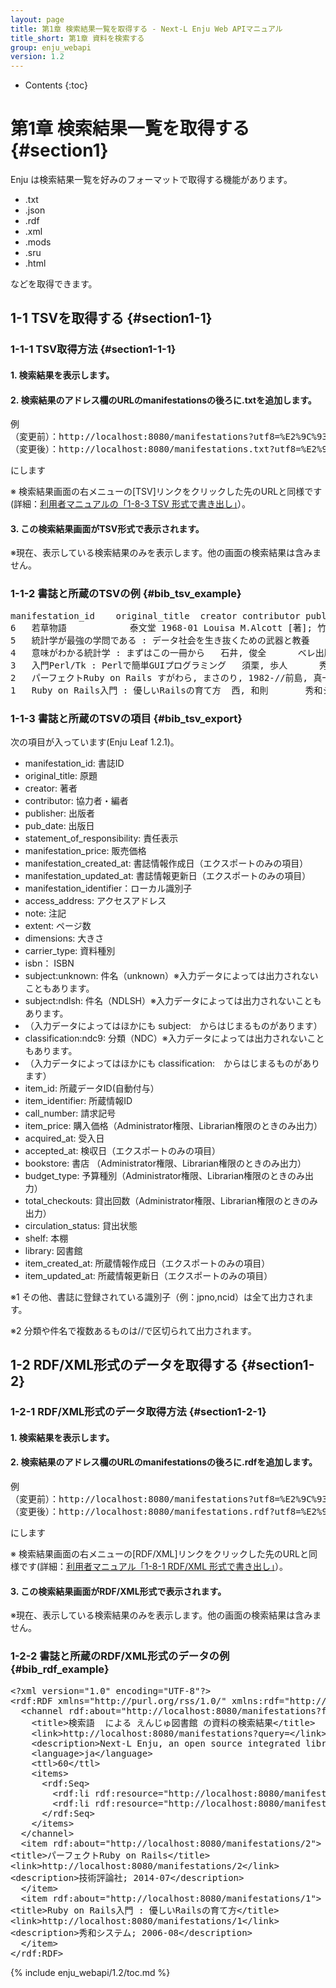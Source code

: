 ```yaml
---
layout: page
title: 第1章 検索結果一覧を取得する - Next-L Enju Web APIマニュアル
title_short: 第1章 資料を検索する
group: enju_webapi
version: 1.2
---
```


* Contents
{:toc}

第1章 検索結果一覧を取得する {#section1}
================================

Enju は検索結果一覧を好みのフォーマットで取得する機能があります。

* .txt
* .json
* .rdf
* .xml
* .mods
* .sru
* .html

などを取得できます。

1-1 TSVを取得する {#section1-1}
------------------------------------

### 1-1-1 TSV取得方法 {#section1-1-1} 

#### 1. 検索結果を表示します。

#### 2. 検索結果のアドレス欄のURLのmanifestationsの後ろに.txtを追加します。

<pre>
例
（変更前）：http://localhost:8080/manifestations?utf8=%E2%9C%93&query=&commit=%E6%A4%9C%E7%B4%A2
（変更後）：http://localhost:8080/manifestations.txt?utf8=%E2%9C%93&query=&commit=%E6%A4%9C%E7%B4%A2
</pre>

にします

※ 検索結果画面の右メニューの[TSV]リンクをクリックした先のURLと同様です(詳細：[利用者マニュアルの「1-8-3 TSV 形式で書き出し」](enju_user_1.html#section1-8-3)）。

#### 3. この検索結果画面がTSV形式で表示されます。 

※現在、表示している検索結果のみを表示します。他の画面の検索結果は含みません。

### 1-1-2 書誌と所蔵のTSVの例 {#bib_tsv_example}

<pre>
manifestation_id	original_title	creator	contributor	publisher	pub_date	statement_of_responsibility	manifestation_price	manifestation_created_at	manifestation_updated_at	manifestation_identifier	access_address	note	extent	dimensions	carrier_type	isbn	issn	jpno	doi	iss_itemno	lccn	subject:unknown	subject:ndlsh	subject:bsh	subject:lcsh	classification:ndc9	classification:ddc	classification:ndc8	item_id	item_identifier	call_number	item_price	acquired_at	accepted_at	bookstore	budget_type	total_checkouts	circulation_status	shelf	library	item_created_at	item_updated_at
6	若草物語			泰文堂	1968-01	Louisa M.Alcott [著]; 竹中治郎, 山内信一 編註		2017-06-08 00:59:23 +0900	2017-06-09 00:34:36 +0900	http://iss.ndl.go.jp/books/R100000002-I000007433224-00			76p	19cm	volume			20629295		R100000002-I000007433224-00									4	200001							0	Available On Shelf	second_shelf	kasuga	2017-06-09 00:34:36 +0900	2017-06-09 00:34:36 +0900
5	統計学が最強の学問である : データ社会を生き抜くための武器と教養	西内, 啓		ダイヤモンド社	2013-01	西内啓 著	1600	2017-06-08 00:31:12 +0900	2017-06-09 00:35:25 +0900	http://iss.ndl.go.jp/books/R100000002-I024193446-00			304p	19cm	volume	9784478022214		22200126		R100000002-I024193446-00		""	統計学	""	""	350.1	""	""	5	200002	350|ニ						0	Available On Shelf	second_shelf	kasuga	2017-06-09 00:35:24 +0900	2017-06-09 00:35:24 +0900
4	意味がわかる統計学 : まずはこの一冊から	石井, 俊全		ベレ出版	2012-01	石井俊全 著	2000	2017-06-08 00:28:57 +0900	2017-06-08 00:44:56 +0900	http://iss.ndl.go.jp/books/R100000002-I023326078-00	""	""	335p	21cm	volume	9784860643041		22040952		R100000002-I023326078-00		""	数理統計学	""	""	417	""	""	3	3904001	417|イ						0	Available On Shelf	first_shelf	kasuga	2017-06-08 00:30:30 +0900	2017-06-08 00:30:30 +0900
3	入門Perl/Tk : Perlで簡単GUIプログラミング	須栗, 歩人		秀和システム	2000-01	須栗歩人 著		2017-06-07 23:55:28 +0900	2017-06-07 23:55:29 +0900		""	""	367p	21cm	volume	9784879669438										007.64	""	""
2	パーフェクトRuby on Rails	すがわら, まさのり, 1982-//前島, 真一//近藤, 宇智朗		技術評論社	2014-07	すがわらまさのり, 前島真一, 近藤宇智朗, 橋立友宏 著	2880	2017-06-07 19:15:35 +0900	2017-06-07 22:05:55 +0900	http://iss.ndl.go.jp/books/R100000002-I025470389-00			431p	23cm	volume	9784774165165		22426486		R100000002-I025470389-00		""	ウェブアプリケーション	""	""	547.483	""	""	2	001002	547|ス						1	On Loan	first_shelf	kasuga	2017-06-07 21:52:07 +0900	2017-06-07 22:05:55 +0900
1	Ruby on Rails入門 : 優しいRailsの育て方	西, 和則		秀和システム	2006-08	西和則 著	2800	2017-06-07 19:15:01 +0900	2017-06-07 21:51:22 +0900	http://iss.ndl.go.jp/books/R100000002-I000008267499-00			389p	24cm	volume	9784798013954		21090381		R100000002-I000008267499-00		""	インターネット//プログラミング (コンピュータ)	""	""	547.483	""	""	1	001001	547|ニ						1	On Loan	first_shelf	kasuga	2017-06-07 19:55:37 +0900	2017-06-07 21:51:22 +0900
</pre>

### 1-1-3 書誌と所蔵のTSVの項目 {#bib_tsv_export}

次の項目が入っています(Enju Leaf 1.2.1)。

<!-- 全件エクスポート（Librarian権限以上のみ）、
検索結果一覧エクスポート、検索結果詳細エクスポートの出力項目は
1.2.0ではところ共通です。 
-->

* manifestation_id: 書誌ID
* original_title: 原題
* creator: 著者
* contributor: 協力者・編者
* publisher: 出版者
* pub_date: 出版日
* statement_of_responsibility: 責任表示
* manifestation_price: 販売価格
* manifestation_created_at: 書誌情報作成日（エクスポートのみの項目）
* manifestation_updated_at: 書誌情報更新日（エクスポートのみの項目）
* manifestation_identifier：ローカル識別子
* access_address: アクセスアドレス
* note: 注記
* extent: ページ数
* dimensions: 大きさ
* carrier_type: 資料種別
* isbn： ISBN
* subject:unknown: 件名（unknown）※入力データによっては出力されないこともあります。
* subject:ndlsh: 件名（NDLSH）※入力データによっては出力されないこともあります。
* （入力データによってはほかにも subject:　からはじまるものがあります）
* classification:ndc9: 分類（NDC）※入力データによっては出力されないこともあります。
* （入力データによってはほかにも classification:　からはじまるものがあります）
* item_id: 所蔵データID(自動付与）
* item_identifier: 所蔵情報ID
* call_number: 請求記号
* item_price: 購入価格（Administrator権限、Librarian権限のときのみ出力）
* acquired_at: 受入日
* accepted_at: 検収日（エクスポートのみの項目）
* bookstore: 書店 （Administrator権限、Librarian権限のときのみ出力）
* budget_type: 予算種別（Administrator権限、Librarian権限のときのみ出力）
* total_checkouts: 貸出回数（Administrator権限、Librarian権限のときのみ出力）
* circulation_status: 貸出状態
* shelf: 本棚
* library: 図書館
* item_created_at: 所蔵情報作成日（エクスポートのみの項目）
* item_updated_at: 所蔵情報更新日（エクスポートのみの項目）

※1 その他、書誌に登録されている識別子（例：jpno,ncid）は全て出力されます。

※2 分類や件名で複数あるものは//で区切られて出力されます。

1-2 RDF/XML形式のデータを取得する {#section1-2}
------------------------------------

### 1-2-1 RDF/XML形式のデータ取得方法 {#section1-2-1} 

#### 1. 検索結果を表示します。

#### 2. 検索結果のアドレス欄のURLのmanifestationsの後ろに.rdfを追加します。

<pre>
例
（変更前）：http://localhost:8080/manifestations?utf8=%E2%9C%93&query=&commit=%E6%A4%9C%E7%B4%A2
（変更後）：http://localhost:8080/manifestations.rdf?utf8=%E2%9C%93&query=&commit=%E6%A4%9C%E7%B4%A2
</pre>

にします

※ 検索結果画面の右メニューの[RDF/XML]リンクをクリックした先のURLと同様です(詳細：[利用者マニュアル「1-8-1 RDF/XML 形式で書き出し」](enju_user_1.html#section1-8-1)）。

#### 3. この検索結果画面がRDF/XML形式で表示されます。 

※現在、表示している検索結果のみを表示します。他の画面の検索結果は含みません。

### 1-2-2 書誌と所蔵のRDF/XML形式のデータの例 {#bib_rdf_example}

<pre>
&lt;?xml version="1.0" encoding="UTF-8"?&gt;
&lt;rdf:RDF xmlns="http://purl.org/rss/1.0/" xmlns:rdf="http://www.w3.org/1999/02/22-rdf-syntax-ns#" xmlns:dc="http://purl.org/dc/elements/1.1/" xmlns:dcterms="http://purl.org/dc/terms/" xmlns:dcndl="http://ndl.go.jp/dcndl/terms/" xmlns:foaf="http://xmlns.com/foaf/0.1/" xmlns:prism="http://prismstandard.org/namespaces/basic/2.0/" xmlns:rdfs="http://www.w3.org/2000/01/rdf-schema#"&gt;
  &lt;channel rdf:about="http://localhost:8080/manifestations?format=rdf&amp;only_path=true&amp;query="&gt;
    &lt;title&gt;検索語  による えんじゅ図書館 の資料の検索結果&lt;/title&gt;
    &lt;link&gt;http://localhost:8080/manifestations?query=&lt;/link&gt;
    &lt;description&gt;Next-L Enju, an open source integrated library system developed by Project Next-L&lt;/description&gt;
    &lt;language&gt;ja&lt;/language&gt;
    &lt;ttl&gt;60&lt;/ttl&gt;
    &lt;items&gt;
      &lt;rdf:Seq&gt;
        &lt;rdf:li rdf:resource="http://localhost:8080/manifestations/2"/&gt;
        &lt;rdf:li rdf:resource="http://localhost:8080/manifestations/1"/&gt;
      &lt;/rdf:Seq&gt;
    &lt;/items&gt;
  &lt;/channel&gt;
  &lt;item rdf:about="http://localhost:8080/manifestations/2"&gt;
&lt;title&gt;パーフェクトRuby on Rails&lt;/title&gt;
&lt;link&gt;http://localhost:8080/manifestations/2&lt;/link&gt;
&lt;description&gt;技術評論社; 2014-07&lt;/description&gt;
  &lt;/item&gt;
  &lt;item rdf:about="http://localhost:8080/manifestations/1"&gt;
&lt;title&gt;Ruby on Rails入門 : 優しいRailsの育て方&lt;/title&gt;
&lt;link&gt;http://localhost:8080/manifestations/1&lt;/link&gt;
&lt;description&gt;秀和システム; 2006-08&lt;/description&gt;
  &lt;/item&gt;
&lt;/rdf:RDF&gt;
</pre>

{% include enju_webapi/1.2/toc.md %}
